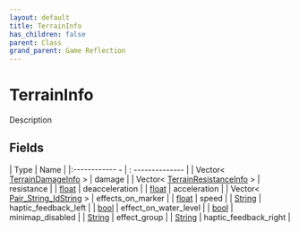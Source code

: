 ```yaml
---
layout: default
title: TerrainInfo
has_children: false
parent: Class
grand_parent: Game Reflection
---
```

# TerrainInfo
Description 

## Fields
| Type | Name |
|:------------ - | : -------------- |
| Vector< [TerrainDamageInfo](game-reflection/classes/terrain_damage_info.md) > | damage |
| Vector< [TerrainResistanceInfo](game-reflection/components/terrain_resistance_info.md) > | resistance |
| [float](game-reflection/components/float.md) | deacceleration |
| [float](game-reflection/components/float.md) | acceleration |
| Vector< [Pair_String_IdString](game-reflection/classes/pair__string__id_string.md) > | effects_on_marker |
| [float](game-reflection/components/float.md) | speed |
| [String](game-reflection/components/string.md) | haptic_feedback_left |
| [bool](game-reflection/components/bool.md) | effect_on_water_level |
| [bool](game-reflection/components/bool.md) | minimap_disabled |
| [String](game-reflection/components/string.md) | effect_group |
| [String](game-reflection/components/string.md) | haptic_feedback_right |
